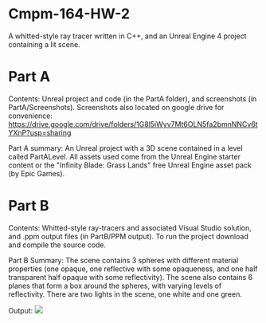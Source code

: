 # Cmpm-164-HW-2
A whitted-style ray tracer written in C++, and an Unreal Engine 4 project containing a lit scene.

# Part A

Contents: Unreal project and code (in the PartA folder), and screenshots (in PartA/Screenshots). 
Screenshots also located on google drive for convenience: https://drive.google.com/drive/folders/1G8l5iWyv7Mt6OLN5fa2bmnNNCv6tYXnP?usp=sharing

Part A summary: An Unreal project with a 3D scene contained in a level called PartALevel. All assets used come from the Unreal Engine starter content or the "Infinity Blade: Grass Lands" free Unreal Engine asset pack (by Epic Games).

# Part B

Contents: Whitted-style ray-tracers and associated Visual Studio solution, and .ppm output files (in PartB/PPM output). To run the project download and compile the source code.

Part B Summary: The scene contains 3 spheres with different material properties (one opaque, one reflective with some opaqueness, and one half transparent half opaque with some reflectivity). The scene also contains 6 planes that form a box around the spheres, with varying levels of reflectivity. There are two lights in the scene, one white and one green.

Output:
![](https://github.com/ValentinoAbate/Cmpm-164-HW-2/blob/master/PartB/PNG%20output/bigRaytracePng.png)

